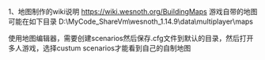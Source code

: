 1、地图制作的wiki说明
https://wiki.wesnoth.org/BuildingMaps
游戏自带的地图可能在如下目录
D:\MyCode_ShareVm\wesnoth_1.14.9\data\multiplayer\maps

使用地图编辑器，需要创建scenarios然后保存.cfg文件到默认的目录，然后打开多人游戏，选择custum scenarios才能看到自己的自制地图